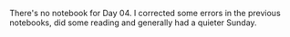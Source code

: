 There's no notebook for Day 04. I corrected some errors in the previous notebooks, did some reading and generally had a quieter Sunday.
